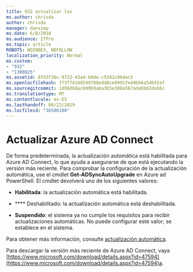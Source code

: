 ```yaml
---
title: 932 actualizar los
ms.author: chrisda
author: chrisda
manager: dansimp
ms.date: 6/8/2018
ms.audience: ITPro
ms.topic: article
ROBOTS: NOINDEX, NOFOLLOW
localization_priority: Normal
ms.custom:
- "932"
- "1300025"
ms.assetid: 8f43f36c-9722-43a4-b0de-c5341c06dac5
ms.openlocfilehash: ff3f74348599788edd8ce0991fe49bb6a54b55af
ms.sourcegitcommit: 1d98db8acb9959aba3b5e308a567ade6b62da56c
ms.translationtype: MT
ms.contentlocale: es-ES
ms.lasthandoff: 08/22/2019
ms.locfileid: "36506100"
---
```

# <a name="upgrade-azure-ad-connect"></a>Actualizar Azure AD Connect

De forma predeterminada, la actualización automática está habilitada para Azure AD Connect, lo que ayuda a asegurarse de que está ejecutando la versión más reciente. Para comprobar la configuración de la actualización automática, use el cmdlet **Get-ADSyncAutoUpgrade** en Azure ad PowerShell. El cmdlet devolverá uno de los siguientes valores:

- **Habilitada**: la actualización automática está habilitada.

- **** Deshabilitado: la actualización automática está deshabilitada.

- **Suspendido**: el sistema ya no cumple los requisitos para recibir actualizaciones automáticas. No puede configurar este valor; se establece en el sistema.

Para obtener más información, consulte [actualización automática](https://docs.microsoft.com/azure/active-directory/connect/active-directory-aadconnect-feature-automatic-upgrade).

Para descargar la versión más reciente de Azure AD Connect, vaya [https://www.microsoft.com/download/details.aspx?id=47594](https://www.microsoft.com/download/details.aspx?id=47594)a.
